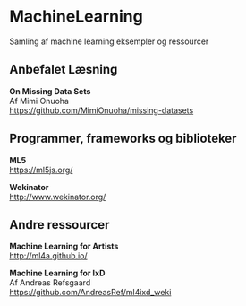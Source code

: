 # MachineLearning
Samling af machine learning eksempler og ressourcer 

## Anbefalet Læsning
__On Missing Data Sets__  
Af Mimi Onuoha  
https://github.com/MimiOnuoha/missing-datasets

## Programmer, frameworks og biblioteker
__ML5__  
https://ml5js.org/

__Wekinator__  
http://www.wekinator.org/

## Andre ressourcer
__Machine Learning for Artists__  
http://ml4a.github.io/

__Machine Learning for IxD__  
Af Andreas Refsgaard  
https://github.com/AndreasRef/ml4ixd_weki  
